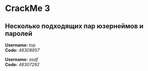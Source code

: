 # CrackMe 3

## Несколько подходящих пар юзернеймов и паролей

**Username:** *top*  
**Code:** *48308957*  

**Username:** *asdf*  
**Code:** *48307292*  
